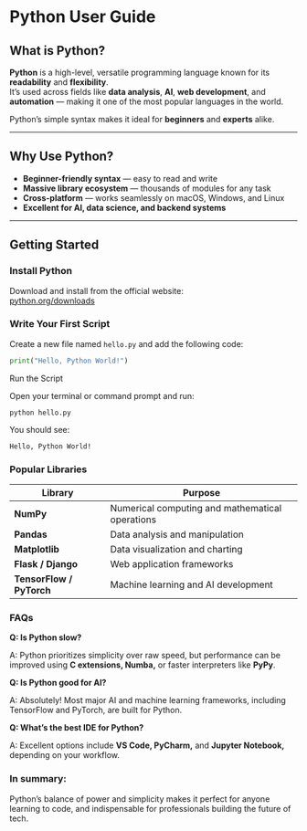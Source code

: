 # Python User Guide

## What is Python?

**Python** is a high-level, versatile programming language known for its **readability** and **flexibility**.  
It’s used across fields like **data analysis**, **AI**, **web development**, and **automation** — making it one of the most popular languages in the world.  

Python’s simple syntax makes it ideal for **beginners** and **experts** alike.

---

## Why Use Python?

- **Beginner-friendly syntax** — easy to read and write  
- **Massive library ecosystem** — thousands of modules for any task  
- **Cross-platform** — works seamlessly on macOS, Windows, and Linux  
- **Excellent for AI, data science, and backend systems**

---

## Getting Started

### Install Python
Download and install from the official website:  
[python.org/downloads](https://www.python.org/downloads/)

### Write Your First Script
Create a new file named `hello.py` and add the following code:

```python
print("Hello, Python World!")
```
Run the Script

Open your terminal or command prompt and run:

```
python hello.py
```
You should see:

``Hello, Python World!``

### Popular Libraries

| Library                  | Purpose                                         |
| ------------------------ | ----------------------------------------------- |
| **NumPy**                | Numerical computing and mathematical operations |
| **Pandas**               | Data analysis and manipulation                  |
| **Matplotlib**           | Data visualization and charting                 |
| **Flask / Django**       | Web application frameworks                      |
| **TensorFlow / PyTorch** | Machine learning and AI development             |

### FAQs

**Q: Is Python slow?** 

A: Python prioritizes simplicity over raw speed, but performance can be improved using **C extensions, Numba,** or faster interpreters like **PyPy**.

**Q: Is Python good for AI?**

A: Absolutely! Most major AI and machine learning frameworks, including TensorFlow and PyTorch, are built for Python.

**Q: What’s the best IDE for Python?**

A: Excellent options include **VS Code, PyCharm,** and **Jupyter Notebook,** depending on your workflow.

### In summary:
Python’s balance of power and simplicity makes it perfect for anyone learning to code, and indispensable for professionals building the future of tech.
